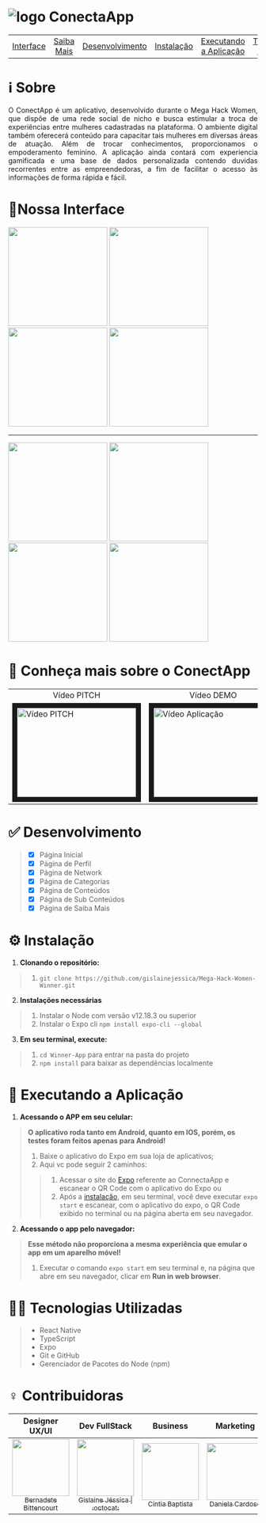 # <img src="https://github.com/1agracinha/winner-megahackwomen/blob/master/images/connectapp2.svg" alt="logo ConectaApp">

| | | | | | | |
|:-:|:-:|:-:|:-:|:-:|:-:|:-:|
|[Interface](#interface)|[Saiba Mais](#saibamais)|[Desenvolvimento](#desenvolvimento)|[Instalação](#instalacao)|[Executando a Aplicação](#execucao)|[Tecnologias Utilizadas](#tecnologias)|[Contribuidoras](#contribuidoras)

# :information_source: Sobre
<p align="justify">
  O ConectApp é um aplicativo, desenvolvido durante o Mega Hack Women, que dispõe de uma rede social de nicho e busca estimular a troca de experiências entre mulheres cadastradas na plataforma.
O ambiente digital também oferecerá conteúdo para capacitar tais mulheres em diversas áreas de atuação. 
Além de trocar conhecimentos, proporcionamos o empoderamento feminino. A aplicação ainda contará com experiencia gamificada e uma base de dados personalizada contendo duvidas recorrentes entre as empreendedoras, a fim de facilitar o acesso às informações de forma rápida e fácil.
</p>

<a name=""></a>
# <a name="interface">:iphone:Nossa Interface</a>
<p float="left">
  <img src="https://github.com/1agracinha/winner-megahackwomen/blob/master/images/mhw%20(1).jpg" width="200"/>
  <img src="https://github.com/1agracinha/winner-megahackwomen/blob/master/images/mhw%20(3).jpg" width="200" />
  <img src="https://github.com/1agracinha/winner-megahackwomen/blob/master/images/mhw%20(4).jpg" width="200" />
  <img src="https://github.com/1agracinha/winner-megahackwomen/blob/master/images/mhw%20(2).jpg" width="200" /> 
</p>

  ---
<p float="left">
  <img src="https://github.com/1agracinha/winner-megahackwomen/blob/master/images/mhw%20(5).jpg" width="200" /> 
  <img src="https://github.com/1agracinha/winner-megahackwomen/blob/master/images/mhw%20(6).jpg" width="200" />
  <img src="https://github.com/1agracinha/winner-megahackwomen/blob/master/images/mhw%20(7).jpg" width="200" />
  <img src="https://github.com/1agracinha/winner-megahackwomen/blob/master/images/mhw%20(12).jpg" width="200" />
</p>

# <a name="saibamais">:cinema: Conheça mais sobre o ConectApp</a>

<table>
 <tr>
  <td align="center">
   Vídeo PITCH
   </td>
   <td align="center">
   Vídeo DEMO
   </td>
  </tr>
<tr>
  <td>
    <a href="https://www.youtube.com/watch?v=jiTghYG7UMs&feature=youtu.be" target="_blank"><img src="https://img.youtube.com/vi/jiTghYG7UMs/0.jpg" alt="Vídeo PITCH" width="240" height="180" border="10" /></a>
  </td>  
  <td>
    <a href="https://www.youtube.com/watch?v=xxb2djdJZHk&feature=youtu.be" target="_blank"><img src="https://img.youtube.com/vi/xxb2djdJZHk/0.jpg" alt="Vídeo Aplicação" width="240" height="180" border="10" /></a>
  </td>
</tr>
</table>


# <a name="desenvolvimento">:white_check_mark: Desenvolvimento</a>

> - [x] Página Inicial
> - [x] Página de Perfil
> - [x] Página de Network
> - [x] Página de Categorias
> - [x] Página de Conteúdos
> - [x] Página de Sub Conteúdos
> - [x] Página de Saiba Mais


# <a name="instalacao">:gear: Instalação</a>
1. **Clonando o repositório:**
> 1. ```git clone https://github.com/gislainejessica/Mega-Hack-Women-Winner.git```
2. **Instalações necessárias**
> 1. Instalar o Node com versão v12.18.3 ou superior
> 2. Instalar o Expo cli ```npm install expo-cli --global```
3. **Em seu terminal, execute:**
> 1. ```cd Winner-App``` para entrar na pasta do projeto
> 2. ```npm install``` para baixar as dependências localmente

# <a name="execucao">:calling: Executando a Aplicação</a>


1. **Acessando o APP em seu celular:**
> **O aplicativo roda tanto em Android, quanto em IOS, porém, os testes foram feitos apenas para Android!**
> 1. Baixe o aplicativo do Expo em sua loja de aplicativos;
> 2. Aqui vc pode seguir 2 caminhos:
> > 1. Acessar o site do [Expo](https://expo.io/@gislainehjessica/Winner) referente ao ConnectaApp e escanear o QR Code com o aplicativo do Expo ou
> > 2. Após a [instalação](#instalacao), em seu terminal, você deve executar ```expo start``` e escanear, com o aplicativo do expo, o QR Code exibido no terminal ou na página aberta em seu navegador.
2. **Acessando o app pelo navegador:**
> **Esse método não proporciona a mesma experiência que emular o app em um aparelho móvel!**
> 1. Executar o comando ```expo start``` em seu terminal e, na página que abre em seu navegador, clicar em **Run in web browser**.
 

# <a name="tecnologias">:woman_technologist: Tecnologias Utilizadas</a>
> - React Native 
> - TypeScript
> - Expo
> - Git e GitHub
> - Gerenciador de Pacotes do Node (npm)

# <a name="contribuidoras">:female_sign: Contribuidoras</a>

|Designer UX/UI|Dev FullStack|Business|Marketing|Dev Front-end|
| :---: | :---: | :---: | :---: | :---: |
[<img src="https://media-exp1.licdn.com/dms/image/C4D35AQEf8eZupDKqWw/profile-framedphoto-shrink_200_200/0?e=1599598800&v=beta&t=iqI_TqVJq7J9wvSZC1BlkDqXyuV-LGDe4DrlUuHPqTc" width=115 > <br> <sub> Bernadete Bittencourt </sub>](https://www.linkedin.com/in/bernadetebittencourt/) | [<img src="https://media-exp1.licdn.com/dms/image/C4D03AQF8Z5No2jhaFg/profile-displayphoto-shrink_200_200/0?e=1605139200&v=beta&t=m0nopKlZRQs7K6qfO0Sgo_WwYOpvvhQex_ChKffGn04" width=115 > <br> <sub> Gislaine Jéssica </sub>](https://www.linkedin.com/in/gislainejessica/)[<sub> \| :octocat:</sub>](https://github.com/gislainejessica) | [<img src="https://media-exp1.licdn.com/dms/image/C4D03AQGGzFj2pSOpxg/profile-displayphoto-shrink_200_200/0?e=1605139200&v=beta&t=iNB4k96AKqEghgyJKKURSezBSIcMhBCk3alj_PMK2NA" width=115 > <br> <sub> Cíntia Baptista </sub>](https://www.linkedin.com/in/cintiapbatista/) | [<img src="https://media-exp1.licdn.com/dms/image/C4D03AQFuS-sNbZA6pg/profile-displayphoto-shrink_200_200/0?e=1605139200&v=beta&t=e1t3OaTtjK-ivn_SOeH8sJiNVmNrtS8XHACevHtlfYY" width=115 > <br> <sub> Daniela Cardoso </sub>](https://www.linkedin.com/in/daniela-cardoso-barbosa-13203970/) | [<img src="https://media-exp1.licdn.com/dms/image/C4D03AQGPnJuwhm4bHg/profile-displayphoto-shrink_200_200/0?e=1605139200&v=beta&t=U_iyDIR6gKIbDpHDjKBWxELbCU2eVfhVFTFMDfqs0d0" width=115 > <br> <sub> Gracyele </sub>](https://www.linkedin.com/in/gracyelesantos/)[<sub> \| :octocat:</sub>](https://github.com/1agracinha) |



